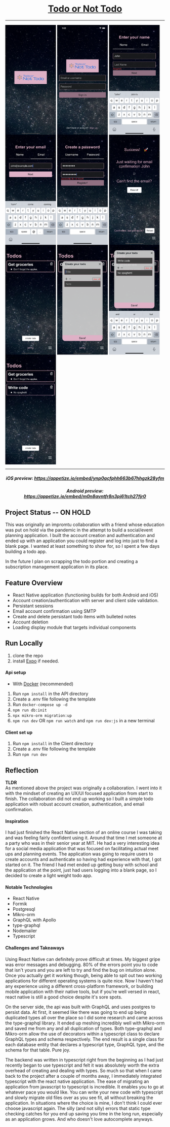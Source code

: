 <a href="https://expo.io/@perry-olsson/todo-or-not-todo"><h1 align="center">Todo or Not Todo</h1></a>

---

<p float="left">
<img align="center" src="./Client/assets/PS-2.png" width="160"/>
<img align="center" src="./Client/assets/PS-3.png" width="160"/>
<img align="center" src="./Client/assets/PS-4.png" width="160"/>
<img align="center" src="./Client/assets/PS-5.png" width="160"/>
<img align="center" src="./Client/assets/PS-6.png" width="160"/>
<img align="center" src="./Client/assets/PS-7.png" width="160"/>
<img align="center" src="./Client/assets/PS-8.png" width="160"/>
<img align="center" src="./Client/assets/PS-9.png" width="160"/>
<img align="center" src="./Client/assets/PS-10.png" width="160"/>
<img align="center" src="./Client/assets/PS-11.png" width="160"/>
</p>

---

<h5 align="center">iOS preview: <a href="https://appetize.io/embed/tva4n5vv04cjvq1c9g7582jbjr">https://appetize.io/embed/ynp0qcfphh663b67hhgzk28yfm</a></h5>

<h5 align="center">Android preview: <a href="https://appetize.io/embed/m0n8avntfr8n3pj61tch27fjr0">https://appetize.io/embed/m0n8avntfr8n3pj61tch27fjr0</a></h5>

## Project Status -- ON HOLD

This was originally an impromtu collaboration with a friend whose education was put on hold via the pandemic in the attempt to build a social/event planning application. I built the account creation and authentication and ended up with an application you could register and log into just to find a blank page. I wanted at least something to show for, so I spent a few days building a todo app.

In the future I plan on scrapping the todo portion and creating a subscription management application in its place.

## Feature Overview

- React Native application (functioning builds for both Android and iOS)
- Account creation/authentication with server and client side validation.
- Persistant sessions
- Email account confirmation using SMTP
- Create and delete persistant todo items with bulleted notes
- Account deletion
- Loading display module that targets individual components

## Run Locally

1. clone the repo
2. install <a href="https://docs.expo.io/get-started/installation/">Expo</a> if needed.

#### Api setup

- With <a href="https://docs.docker.com/get-docker/">Docker</a> (recommended)

1. Run `npm install` in the API directory
2. Create a .env file following the template
3. Run `docker-compose up -d`
4. `npm run db:init`
5. `npx mikro-orm migration:up`
6. `npm run dev` OR `npm run watch` and `npm run dev:js` in a new terminal

#### Client set up

1. Run `npm install` in the Client directory
2. Create a .env file following the template
3. Run `npm run dev`

## Reflection

**TLDR**<br/>As mentioned above the project was originally a collaboration. I went into it with the mindset of creating an UX/UI focused application from start to finish. The collaboration did not end up working so I built a simple todo application with robust account creation, authentication, and email confirmation.

#### Inspiration

I had just finished the React Native section of an online course I was taking and was feeling fairly confident using it. Around that time I met someone at a party who was in their senior year at MIT. He had a very interesting idea for a social media application that was focused on facilitating actual meet ups and planning events. The application was going to require users to create accounts and authenticate so having had experience with that, I got started on it. The friend I had met ended up getting busy with school and the application at the point, just had users logging into a blank page, so I decided to create a light weight todo app.

#### Notable Technologies

- React Native
- Formik
- Postgresql
- Mikro-orm
- GraphQL with Apollo
- type-graphql
- Nodemailer
- Typescript

#### Challenges and Takeaways

Using React Native can definitely prove difficult at times. My biggest gripe was error messages and debugging. 80% of the errors point you to code that isn't yours and you are left to try and find the bug on intuition alone. Once you actually get it working though, being able to spit out two working applications for different operating systems is quite nice. Now I haven't had any experience using a different cross-platform framework, or building mobile application with their native tools, but if you're well versed in react, react native is still a good choice despite it's sore spots.

On the server side, the api was built with GraphQL and uses postgres to persist data. At first, it seemed like there was going to end up being duplicated types all over the place so I did some research and came across the type-graphql library. It ended up meshing incredibly well with Mikro-orm and saved me from any and all duplication of types. Both type-graphql and Mikro-orm allow the use of decorators within a typescript class to declare GraphQL types and schema respectively. The end result is a single class for each database entity that declares a typescript type, GraphQL type, and the schema for that table. Pure joy.

The backend was written in typescript right from the beginning as I had just recently began to use typescript and felt it was absolutely worth the extra overhead of creating and dealing with types. So much so that when I came back to the project after a couple of months away, I immediately integrated typescript with the react native application. The ease of migrating an application from javascript to typescript is incredible. It enables you to go at whatever pace you would like. You can write your new code with typescript and slowly migrate old files over as you see fit, all without breaking the application. In situations where the choice is mine, I don't think I could ever choose javascript again. The silly (and not silly) errors that static type checking catches for you end up saving you time in the long run, especially as an application grows. And who doesn't love autocomplete anyways.
